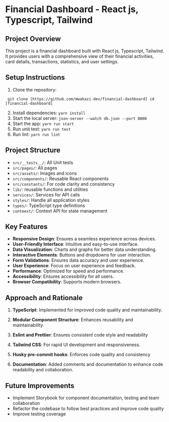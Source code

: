 # Financial Dashboard - React js, Typescript, Tailwind

## Project Overview

This project is a financial dashboard built with React js, Typescript, Tailwind. It provides users with a comprehensive view of their financial activities, card details, transactions, statistics, and user settings.

## Setup Instructions

1. Clone the repository:

` git clone [https://github.com/mwakazi-dev/financial-dashboard] cd [financial-dashboard]`

2. Install dependencies:
   `yarn install`
3. Start the local server:
   `json-server --watch db.json --port 8000`
4. Start the app:
   `yarn run start`
5. Run unit test:
   `yarn run test`
6. Run lint:
   `yarn run lint`

## Project Structure

- `src/__tests__/`: All Unit tests
- `src/pages/`: All pages
- `src/assets/`: Images and icons
- `src/components/`: Reusable React components
- `src/constants/`: For code clarity and consistency
- `lib/`: reusable functions and utilities
- `services/`: Services for API calls
- `styles/`: Handle all application styles
- `types/`: TypeScript type definitions
- `conteext/`: Context API for state management

## Key Features

- **Responsive Design**: Ensures a seamless experience across devices.
- **User-Friendly Interface**: Intuitive and easy-to-use interface.
- **Data Visualization**: Charts and graphs for better data understanding.
- **Interactive Elements**: Buttons and dropdowns for user interaction.
- **Form Validations**: Ensures data accuracy and user experience.
- **User Experience**: Focus on user experience and feedback.
- **Performance**: Optimized for speed and performance.
- **Accessibility**: Ensures accessibility for all users.
- **Browser Compatibility**: Supports modern browsers.

## Approach and Rationale

1. **TypeScript**: Implemented for improved code quality and maintainability.

2. **Modular Component Structure**: Enhances reusability and maintainability.

3. **Eslint and Prettier**: Ensures consistent code style and readability

4. **Tailwind CSS**: For rapid UI development and responsiveness.

5. **Husky pre-commit hooks**: Enforces code quality and consistency

6. **Documentation**: Added comments and documentation to enhance code readability and collaboration.

## Future Improvements

- Implement Storybook for component documentation, testing and team collaboration
- Refactor the codebase to follow best practices and improve code quality
- Improve testing coverage

